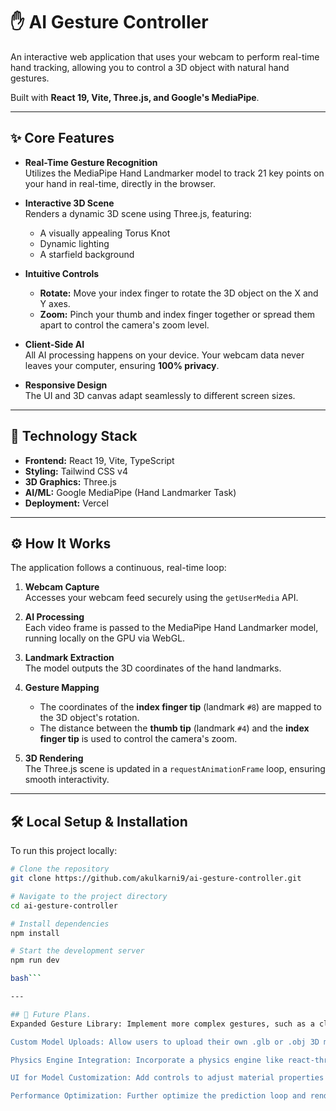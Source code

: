 # ✋ AI Gesture Controller  

An interactive web application that uses your webcam to perform real-time hand tracking, allowing you to control a 3D object with natural hand gestures.  

Built with **React 19, Vite, Three.js, and Google's MediaPipe**.  

---

## ✨ Core Features  

- **Real-Time Gesture Recognition**  
  Utilizes the MediaPipe Hand Landmarker model to track 21 key points on your hand in real-time, directly in the browser.  

- **Interactive 3D Scene**  
  Renders a dynamic 3D scene using Three.js, featuring:  
  - A visually appealing Torus Knot  
  - Dynamic lighting  
  - A starfield background  

- **Intuitive Controls**  
  - **Rotate:** Move your index finger to rotate the 3D object on the X and Y axes.  
  - **Zoom:** Pinch your thumb and index finger together or spread them apart to control the camera's zoom level.  

- **Client-Side AI**  
  All AI processing happens on your device. Your webcam data never leaves your computer, ensuring **100% privacy**.  

- **Responsive Design**  
  The UI and 3D canvas adapt seamlessly to different screen sizes.  

---

## 🚀 Technology Stack  

- **Frontend:** React 19, Vite, TypeScript  
- **Styling:** Tailwind CSS v4  
- **3D Graphics:** Three.js  
- **AI/ML:** Google MediaPipe (Hand Landmarker Task)  
- **Deployment:** Vercel  

---

## ⚙️ How It Works  

The application follows a continuous, real-time loop:  

1. **Webcam Capture**  
   Accesses your webcam feed securely using the `getUserMedia` API.  

2. **AI Processing**  
   Each video frame is passed to the MediaPipe Hand Landmarker model, running locally on the GPU via WebGL.  

3. **Landmark Extraction**  
   The model outputs the 3D coordinates of the hand landmarks.  

4. **Gesture Mapping**  
   - The coordinates of the **index finger tip** (landmark `#8`) are mapped to the 3D object's rotation.  
   - The distance between the **thumb tip** (landmark `#4`) and the **index finger tip** is used to control the camera's zoom.  

5. **3D Rendering**  
   The Three.js scene is updated in a `requestAnimationFrame` loop, ensuring smooth interactivity.  

---

## 🛠️ Local Setup & Installation  

To run this project locally:  

```bash
# Clone the repository
git clone https://github.com/akulkarni9/ai-gesture-controller.git  

# Navigate to the project directory
cd ai-gesture-controller  

# Install dependencies
npm install  

# Start the development server
npm run dev

bash```

---  

## 🔮 Future Plans. 
Expanded Gesture Library: Implement more complex gestures, such as a closed fist to change the object's color or a "peace" sign to switch between different 3D models.

Custom Model Uploads: Allow users to upload their own .glb or .obj 3D models to control.

Physics Engine Integration: Incorporate a physics engine like react-three-rapier to allow users to "push" and interact with objects in a more dynamic way.

UI for Model Customization: Add controls to adjust material properties like color, roughness, and metalness in real-time.

Performance Optimization: Further optimize the prediction loop and rendering pipeline for smoother performance on lower-end devices.